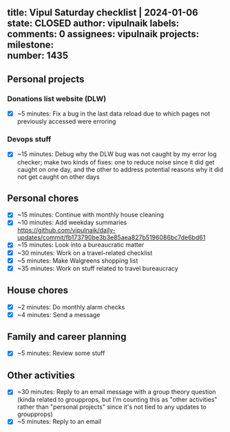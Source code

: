title:	Vipul Saturday checklist | 2024-01-06
state:	CLOSED
author:	vipulnaik
labels:	
comments:	0
assignees:	vipulnaik
projects:	
milestone:	
number:	1435
--
## Personal projects

### Donations list website (DLW)

- [x] ~5 minutes: Fix a bug in the last data reload due to which pages not previously accessed were erroring

### Devops stuff

- [x] ~15 minutes: Debug why the DLW bug was not caught by my error log checker; make two kinds of fixes: one to reduce noise since it did get caught on one day, and the other to address potential reasons why it did not get caught on other days

## Personal chores

- [x] ~15 minutes: Continue with monthly house cleaning
- [x] ~10 minutes: Add weekday summaries https://github.com/vipulnaik/daily-updates/commit/fb173790be3b3e85aea827b5196086bc7de6bd61
- [x] ~15 minutes: Look into a bureaucratic matter
- [x] ~30 minutes: Work on a travel-related checklist
- [x] ~5 minutes: Make Walgreens shopping list
- [x] ~35 minutes: Work on stuff related to travel bureaucracy

## House chores

- [x] ~2 minutes: Do monthly alarm checks
- [x] ~4 minutes: Send a message

## Family and career planning

- [x] ~5 minutes: Review some stuff

## Other activities

- [x] ~30 minutes: Reply to an email message with a group theory question (kinda related to groupprops, but I'm counting this as "other activities" rather than "personal projects" since it's not tied to any updates to groupprops)
- [x] ~5 minutes: Reply to an email
